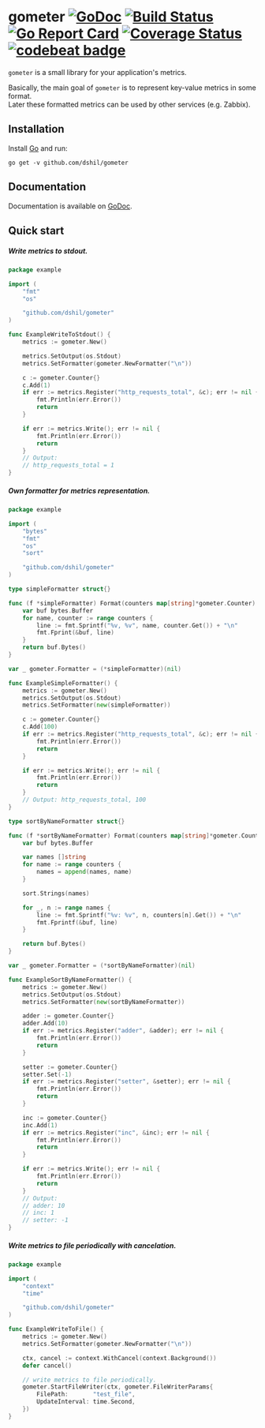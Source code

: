 # gometer [![GoDoc](https://godoc.org/github.com/dshil/gometer?status.svg)](https://godoc.org/github.com/dshil/gometer) [![Build Status](https://travis-ci.org/dshil/gometer.svg?branch=master)](https://travis-ci.org/dshil/gometer) [![Go Report Card](https://goreportcard.com/badge/github.com/dshil/gometer)](https://goreportcard.com/report/github.com/dshil/gometer) [![Coverage Status](https://coveralls.io/repos/github/dshil/gometer/badge.svg)](https://coveralls.io/github/dshil/gometer) [![codebeat badge](https://codebeat.co/badges/e194755f-ceda-48dd-8c6d-dcfbca04e07b)](https://codebeat.co/projects/github-com-dshil-gometer)
`gometer` is a small library for your application's metrics.

Basically, the main goal of `gometer` is to represent key-value metrics in some format.   
Later these formatted metrics can be used by other services (e.g. Zabbix).

## Installation

Install [Go](https://golang.org/) and run:

    go get -v github.com/dshil/gometer


## Documentation

Documentation is available on [GoDoc](https://godoc.org/github.com/dshil/gometer).

## Quick start

##### Write metrics to stdout.

```go
package example

import (
	"fmt"
	"os"

	"github.com/dshil/gometer"
)

func ExampleWriteToStdout() {
	metrics := gometer.New()

	metrics.SetOutput(os.Stdout)
	metrics.SetFormatter(gometer.NewFormatter("\n"))

	c := gometer.Counter{}
	c.Add(1)
	if err := metrics.Register("http_requests_total", &c); err != nil {
		fmt.Println(err.Error())
		return
	}

	if err := metrics.Write(); err != nil {
		fmt.Println(err.Error())
		return
	}
	// Output:
	// http_requests_total = 1
}
```

##### Own formatter for metrics representation.

```go
package example

import (
	"bytes"
	"fmt"
	"os"
	"sort"

	"github.com/dshil/gometer"
)

type simpleFormatter struct{}

func (f *simpleFormatter) Format(counters map[string]*gometer.Counter) []byte {
	var buf bytes.Buffer
	for name, counter := range counters {
		line := fmt.Sprintf("%v, %v", name, counter.Get()) + "\n"
		fmt.Fprint(&buf, line)
	}
	return buf.Bytes()
}

var _ gometer.Formatter = (*simpleFormatter)(nil)

func ExampleSimpleFormatter() {
	metrics := gometer.New()
	metrics.SetOutput(os.Stdout)
	metrics.SetFormatter(new(simpleFormatter))

	c := gometer.Counter{}
	c.Add(100)
	if err := metrics.Register("http_requests_total", &c); err != nil {
		fmt.Println(err.Error())
		return
	}

	if err := metrics.Write(); err != nil {
		fmt.Println(err.Error())
		return
	}
	// Output: http_requests_total, 100
}

type sortByNameFormatter struct{}

func (f *sortByNameFormatter) Format(counters map[string]*gometer.Counter) []byte {
	var buf bytes.Buffer

	var names []string
	for name := range counters {
		names = append(names, name)
	}

	sort.Strings(names)

	for _, n := range names {
		line := fmt.Sprintf("%v: %v", n, counters[n].Get()) + "\n"
		fmt.Fprintf(&buf, line)
	}

	return buf.Bytes()
}

var _ gometer.Formatter = (*sortByNameFormatter)(nil)

func ExampleSortByNameFormatter() {
	metrics := gometer.New()
	metrics.SetOutput(os.Stdout)
	metrics.SetFormatter(new(sortByNameFormatter))

	adder := gometer.Counter{}
	adder.Add(10)
	if err := metrics.Register("adder", &adder); err != nil {
		fmt.Println(err.Error())
		return
	}

	setter := gometer.Counter{}
	setter.Set(-1)
	if err := metrics.Register("setter", &setter); err != nil {
		fmt.Println(err.Error())
		return
	}

	inc := gometer.Counter{}
	inc.Add(1)
	if err := metrics.Register("inc", &inc); err != nil {
		fmt.Println(err.Error())
		return
	}

	if err := metrics.Write(); err != nil {
		fmt.Println(err.Error())
		return
	}
	// Output:
	// adder: 10
	// inc: 1
	// setter: -1
}
```

##### Write metrics to file periodically with cancelation.

```go
package example

import (
	"context"
	"time"

	"github.com/dshil/gometer"
)

func ExampleWriteToFile() {
	metrics := gometer.New()
	metrics.SetFormatter(gometer.NewFormatter("\n"))

	ctx, cancel := context.WithCancel(context.Background())
	defer cancel()

	// write metrics to file periodically.
	gometer.StartFileWriter(ctx, gometer.FileWriterParams{
		FilePath:       "test_file",
		UpdateInterval: time.Second,
	})
}
```
